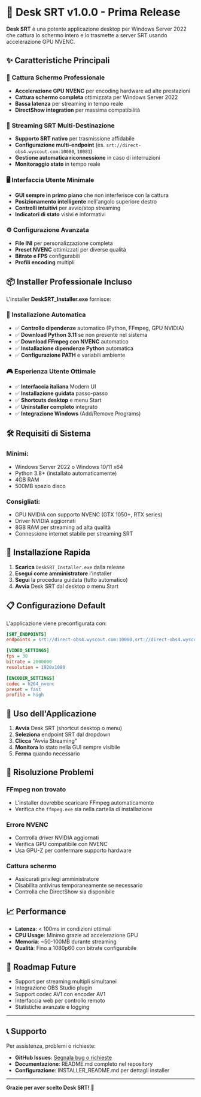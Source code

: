 # 🚀 Desk SRT v1.0.0 - Prima Release

**Desk SRT** è una potente applicazione desktop per Windows Server 2022 che cattura lo schermo intero e lo trasmette a server SRT usando accelerazione GPU NVENC.

## ✨ Caratteristiche Principali

### 🎯 **Cattura Schermo Professionale**
- **Accelerazione GPU NVENC** per encoding hardware ad alte prestazioni
- **Cattura schermo completa** ottimizzata per Windows Server 2022  
- **Bassa latenza** per streaming in tempo reale
- **DirectShow integration** per massima compatibilità

### 🔗 **Streaming SRT Multi-Destinazione**
- **Supporto SRT nativo** per trasmissione affidabile
- **Configurazione multi-endpoint** (es. `srt://direct-obs4.wyscout.com:10080`, `10081`)
- **Gestione automatica riconnessione** in caso di interruzioni
- **Monitoraggio stato** in tempo reale

### 🖥️ **Interfaccia Utente Minimale**
- **GUI sempre in primo piano** che non interferisce con la cattura
- **Posizionamento intelligente** nell'angolo superiore destro
- **Controlli intuitivi** per avvio/stop streaming
- **Indicatori di stato** visivi e informativi

### ⚙️ **Configurazione Avanzata**
- **File INI** per personalizzazione completa
- **Preset NVENC** ottimizzati per diverse qualità
- **Bitrate e FPS** configurabili
- **Profili encoding** multipli

## 📦 **Installer Professionale Incluso**

L'installer **DeskSRT_Installer.exe** fornisce:

### 🔧 **Installazione Automatica**
- ✅ **Controllo dipendenze** automatico (Python, FFmpeg, GPU NVIDIA)
- ✅ **Download Python 3.11** se non presente nel sistema
- ✅ **Download FFmpeg con NVENC** automatico
- ✅ **Installazione dipendenze Python** automatica
- ✅ **Configurazione PATH** e variabili ambiente

### 🎮 **Esperienza Utente Ottimale**
- ✅ **Interfaccia italiana** Modern UI
- ✅ **Installazione guidata** passo-passo
- ✅ **Shortcuts desktop** e menu Start
- ✅ **Uninstaller completo** integrato
- ✅ **Integrazione Windows** (Add/Remove Programs)

## 🛠️ **Requisiti di Sistema**

### **Minimi:**
- Windows Server 2022 o Windows 10/11 x64
- Python 3.8+ (installato automaticamente)
- 4GB RAM
- 500MB spazio disco

### **Consigliati:**
- GPU NVIDIA con supporto NVENC (GTX 1050+, RTX series)
- Driver NVIDIA aggiornati
- 8GB RAM per streaming ad alta qualità
- Connessione internet stabile per streaming SRT

## 🚀 **Installazione Rapida**

1. **Scarica** `DeskSRT_Installer.exe` dalla release
2. **Esegui come amministratore** l'installer
3. **Segui** la procedura guidata (tutto automatico)
4. **Avvia** Desk SRT dal desktop o menu Start

## 📋 **Configurazione Default**

L'applicazione viene preconfigurata con:

```ini
[SRT_ENDPOINTS]
endpoints = srt://direct-obs4.wyscout.com:10080,srt://direct-obs4.wyscout.com:10081

[VIDEO_SETTINGS]
fps = 30
bitrate = 2000000
resolution = 1920x1080

[ENCODER_SETTINGS]
codec = h264_nvenc
preset = fast
profile = high
```

## 🔧 **Uso dell'Applicazione**

1. **Avvia** Desk SRT (shortcut desktop o menu)
2. **Seleziona** endpoint SRT dal dropdown
3. **Clicca** "Avvia Streaming" 
4. **Monitora** lo stato nella GUI sempre visibile
5. **Ferma** quando necessario

## 🐛 **Risoluzione Problemi**

### **FFmpeg non trovato**
- L'installer dovrebbe scaricare FFmpeg automaticamente
- Verifica che `ffmpeg.exe` sia nella cartella di installazione

### **Errore NVENC**
- Controlla driver NVIDIA aggiornati
- Verifica GPU compatibile con NVENC
- Usa GPU-Z per confermare supporto hardware

### **Cattura schermo**
- Assicurati privilegi amministratore
- Disabilita antivirus temporaneamente se necessario
- Controlla che DirectShow sia disponibile

## 📈 **Performance**

- **Latenza**: < 100ms in condizioni ottimali
- **CPU Usage**: Minimo grazie ad accelerazione GPU
- **Memoria**: ~50-100MB durante streaming
- **Qualità**: Fino a 1080p60 con bitrate configurabile

## 🔮 **Roadmap Future**

- Support per streaming multipli simultanei  
- Integrazione OBS Studio plugin
- Support codec AV1 con encoder AV1
- Interfaccia web per controllo remoto
- Statistiche avanzate e logging

---

## 📞 **Supporto**

Per assistenza, problemi o richieste:
- **GitHub Issues**: [Segnala bug o richieste](https://github.com/enzopellegrino/desk-srt/issues)  
- **Documentazione**: README.md completo nel repository
- **Configurazione**: INSTALLER_README.md per dettagli installer

---

**Grazie per aver scelto Desk SRT! 🎉**
